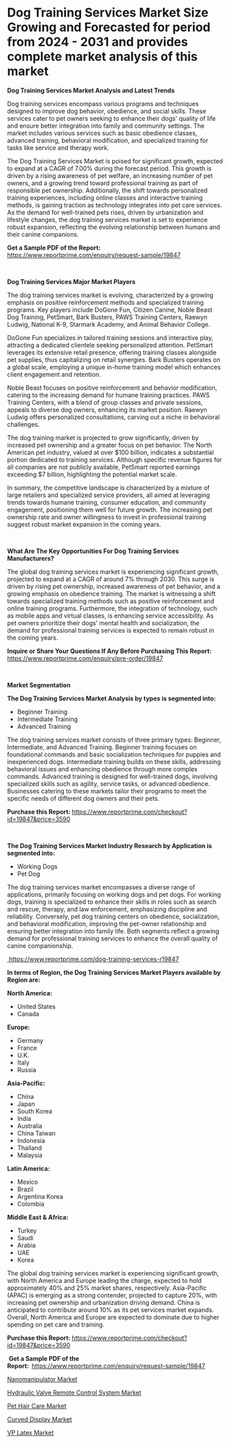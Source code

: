 <p><h1>Dog Training Services Market Size Growing and Forecasted for period from 2024 - 2031 and provides complete market analysis of this market</h1></p><p><strong>Dog Training Services Market Analysis and Latest Trends</strong></p>
<p><p>Dog training services encompass various programs and techniques designed to improve dog behavior, obedience, and social skills. These services cater to pet owners seeking to enhance their dogs' quality of life and ensure better integration into family and community settings. The market includes various services such as basic obedience classes, advanced training, behavioral modification, and specialized training for tasks like service and therapy work.</p><p>The Dog Training Services Market is poised for significant growth, expected to expand at a CAGR of 7.00% during the forecast period. This growth is driven by a rising awareness of pet welfare, an increasing number of pet owners, and a growing trend toward professional training as part of responsible pet ownership. Additionally, the shift towards personalized training experiences, including online classes and interactive training methods, is gaining traction as technology integrates into pet care services. As the demand for well-trained pets rises, driven by urbanization and lifestyle changes, the dog training services market is set to experience robust expansion, reflecting the evolving relationship between humans and their canine companions.</p></p>
<p><strong>Get a Sample PDF of the Report:&nbsp;</strong> <a href="https://www.reportprime.com/enquiry/request-sample/19847?utm_campaign=117&utm_medium=2&utm_source=Github&utm_content=ia&utm_term=02122024&utm_id=dog-training-services">https://www.reportprime.com/enquiry/request-sample/19847</a></p>
<p>&nbsp;</p>
<p><strong>Dog Training Services Major Market Players</strong></p>
<p><p>The dog training services market is evolving, characterized by a growing emphasis on positive reinforcement methods and specialized training programs. Key players include DoGone Fun, Citizen Canine, Noble Beast Dog Training, PetSmart, Bark Busters, PAWS Training Centers, Raewyn Ludwig, National K-9, Starmark Academy, and Animal Behavior College.</p><p>DoGone Fun specializes in tailored training sessions and interactive play, attracting a dedicated clientele seeking personalized attention. PetSmart leverages its extensive retail presence, offering training classes alongside pet supplies, thus capitalizing on retail synergies. Bark Busters operates on a global scale, employing a unique in-home training model which enhances client engagement and retention.</p><p>Noble Beast focuses on positive reinforcement and behavior modification, catering to the increasing demand for humane training practices. PAWS Training Centers, with a blend of group classes and private sessions, appeals to diverse dog owners, enhancing its market position. Raewyn Ludwig offers personalized consultations, carving out a niche in behavioral challenges.</p><p>The dog training market is projected to grow significantly, driven by increased pet ownership and a greater focus on pet behavior. The North American pet industry, valued at over $100 billion, indicates a substantial portion dedicated to training services. Although specific revenue figures for all companies are not publicly available, PetSmart reported earnings exceeding $7 billion, highlighting the potential market scale.</p><p>In summary, the competitive landscape is characterized by a mixture of large retailers and specialized service providers, all aimed at leveraging trends towards humane training, consumer education, and community engagement, positioning them well for future growth. The increasing pet ownership rate and owner willingness to invest in professional training suggest robust market expansion in the coming years.</p></p>
<p>&nbsp;</p>
<p><strong>What Are The Key Opportunities For Dog Training Services Manufacturers?</strong></p>
<p><p>The global dog training services market is experiencing significant growth, projected to expand at a CAGR of around 7% through 2030. This surge is driven by rising pet ownership, increased awareness of pet behavior, and a growing emphasis on obedience training. The market is witnessing a shift towards specialized training methods such as positive reinforcement and online training programs. Furthermore, the integration of technology, such as mobile apps and virtual classes, is enhancing service accessibility. As pet owners prioritize their dogs' mental health and socialization, the demand for professional training services is expected to remain robust in the coming years.</p></p>
<p><strong>Inquire or Share Your Questions If Any Before Purchasing This Report:</strong> <a href="https://www.reportprime.com/enquiry/pre-order/19847?utm_campaign=117&utm_medium=2&utm_source=Github&utm_content=ia&utm_term=02122024&utm_id=dog-training-services">https://www.reportprime.com/enquiry/pre-order/19847</a></p>
<p>&nbsp;</p>
<p><strong>Market Segmentation</strong></p>
<p><strong>The Dog Training Services Market Analysis by types is segmented into:</strong></p>
<p><ul><li>Beginner Training</li><li>Intermediate Training</li><li>Advanced Training</li></ul></p>
<p><p>The dog training services market consists of three primary types: Beginner, Intermediate, and Advanced Training. Beginner training focuses on foundational commands and basic socialization techniques for puppies and inexperienced dogs. Intermediate training builds on these skills, addressing behavioral issues and enhancing obedience through more complex commands. Advanced training is designed for well-trained dogs, involving specialized skills such as agility, service tasks, or advanced obedience. Businesses catering to these markets tailor their programs to meet the specific needs of different dog owners and their pets.</p></p>
<p><strong>Purchase this Report:&nbsp;</strong><a href="https://www.reportprime.com/checkout?id=19847&price=3590&utm_campaign=117&utm_medium=2&utm_source=Github&utm_content=ia&utm_term=02122024&utm_id=dog-training-services">https://www.reportprime.com/checkout?id=19847&price=3590</a></p>
<p>&nbsp;</p>
<p><strong>The Dog Training Services Market Industry Research by Application is segmented into:</strong></p>
<p><ul><li>Working Dogs</li><li>Pet Dog</li></ul></p>
<p><p>The dog training services market encompasses a diverse range of applications, primarily focusing on working dogs and pet dogs. For working dogs, training is specialized to enhance their skills in roles such as search and rescue, therapy, and law enforcement, emphasizing discipline and reliability. Conversely, pet dog training centers on obedience, socialization, and behavioral modification, improving the pet-owner relationship and ensuring better integration into family life. Both segments reflect a growing demand for professional training services to enhance the overall quality of canine companionship.</p></p>
<p><a href="https://www.reportprime.com/dog-training-services-r19847?utm_campaign=117&utm_medium=2&utm_source=Github&utm_content=ia&utm_term=02122024&utm_id=dog-training-services">&nbsp;https://www.reportprime.com/dog-training-services-r19847</a></p>
<p><strong>In terms of Region, the Dog Training Services Market Players available by Region are:</strong></p>
<p>
    <p> <strong> North America: </strong>
        <ul>
            <li>United States</li>
            <li>Canada</li>
        </ul>
        </p> 
    <p> <strong> Europe: </strong>
        <ul>
            <li>Germany</li>
            <li>France</li>
            <li>U.K.</li>
            <li>Italy</li>
            <li>Russia</li>
        </ul>
        </p> 
    <p> <strong> Asia-Pacific: </strong>
        <ul>
            <li>China</li>
            <li>Japan</li>
            <li>South Korea</li>
            <li>India</li>
            <li>Australia</li>
            <li>China Taiwan</li>
            <li>Indonesia</li>
            <li>Thailand</li>
            <li>Malaysia</li>
        </ul>
        </p> 
    <p> <strong> Latin America: </strong>
        <ul>
            <li>Mexico</li>
            <li>Brazil</li>
            <li>Argentina Korea</li>
            <li>Colombia</li>
        </ul>
        </p> 
    <p> <strong> Middle East & Africa: </strong>
        <ul>
            <li>Turkey</li>
            <li>Saudi</li>
            <li>Arabia</li>
            <li>UAE</li>
            <li>Korea</li>
        </ul>
    </p>
    </p>
<p><p>The global dog training services market is experiencing significant growth, with North America and Europe leading the charge, expected to hold approximately 40% and 25% market shares, respectively. Asia-Pacific (APAC) is emerging as a strong contender, projected to capture 20%, with increasing pet ownership and urbanization driving demand. China is anticipated to contribute around 10% as its pet services market expands. Overall, North America and Europe are expected to dominate due to higher spending on pet care and training.</p></p>
<p><strong>Purchase this Report: </strong><a href="https://www.reportprime.com/checkout?id=19847&price=3590&utm_campaign=117&utm_medium=2&utm_source=Github&utm_content=ia&utm_term=02122024&utm_id=dog-training-services">https://www.reportprime.com/checkout?id=19847&price=3590</a></p>
<p>&nbsp;<strong>Get a Sample PDF of the Report:&nbsp;&nbsp;</strong><a href="https://www.reportprime.com/enquiry/request-sample/19847?utm_campaign=117&utm_medium=2&utm_source=Github&utm_content=ia&utm_term=02122024&utm_id=dog-training-services">https://www.reportprime.com/enquiry/request-sample/19847</a></p>
<p><strong></strong></p>
<p><p><a href="https://www.linkedin.com/pulse/nanomanipulator-market-growth-forecast-106-cagr-from-2024-2031-glikf?utm_campaign=117&utm_medium=2&utm_source=Github&utm_content=ia&utm_term=02122024&utm_id=dog-training-services">Nanomanipulator Market</a></p><p><a href="https://www.linkedin.com/pulse/revenue-market-growth-projections-hydraulic-valve-remote-control-djgef?utm_campaign=117&utm_medium=2&utm_source=Github&utm_content=ia&utm_term=02122024&utm_id=dog-training-services">Hydraulic Valve Remote Control System Market</a></p><p><a href="https://github.com/rodinayygacklezi/Market-Research-Report-List-1/blob/main/pet-hair-care-market.md?utm_campaign=117&utm_medium=2&utm_source=Github&utm_content=ia&utm_term=02122024&utm_id=dog-training-services">Pet Hair Care Market</a></p><p><a href="https://github.com/flnordan65e0/Market-Research-Report-List-1/blob/main/curved-display-market.md?utm_campaign=117&utm_medium=2&utm_source=Github&utm_content=ia&utm_term=02122024&utm_id=dog-training-services">Curved Display Market</a></p><p><a href="https://issuu.com/reportprime-2/docs/vp-latex-market-size-2030.pptx?utm_campaign=117&utm_medium=2&utm_source=Github&utm_content=ia&utm_term=02122024&utm_id=dog-training-services">VP Latex Market</a></p></p>